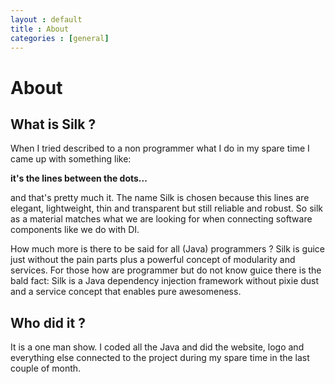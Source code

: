 ```yaml
---
layout : default
title : About
categories : [general]
---
```

# About

## What is Silk ?
When I tried described to a non programmer what I do in my spare time I came up with something like:

**it's the lines between the dots...**

and that's pretty much it. The name Silk is chosen because this lines are elegant, lightweight, thin and transparent but still reliable and robust. So silk as a material matches what we are looking for when connecting software components like we do with DI.

How much more is there to be said for all (Java) programmers ? Silk is guice just without the pain parts plus a powerful concept of modularity and services. For those how are programmer but do not know guice there is the bald fact: Silk is a Java dependency injection framework without pixie dust and a service concept that enables pure awesomeness.    

## Who did it ?  
It is a one man show. I coded all the Java and did the website, logo and everything else connected to the project during my spare time in the last couple of month.
